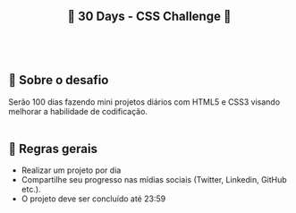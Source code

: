 <h2 align="center">
    <b>🚀 30 Days - CSS Challenge 🚀</b>  
    <br><br>
</h2>

<br>

## 🧐 Sobre o desafio
Serão 100 dias fazendo mini projetos diários com HTML5 e CSS3 visando melhorar a habilidade de codificação.
<br><br>

## 📢 Regras gerais

* Realizar um projeto por dia
* Compartilhe seu progresso nas mídias sociais (Twitter, Linkedin, GitHub etc.).
* O projeto deve ser concluído até 23:59
